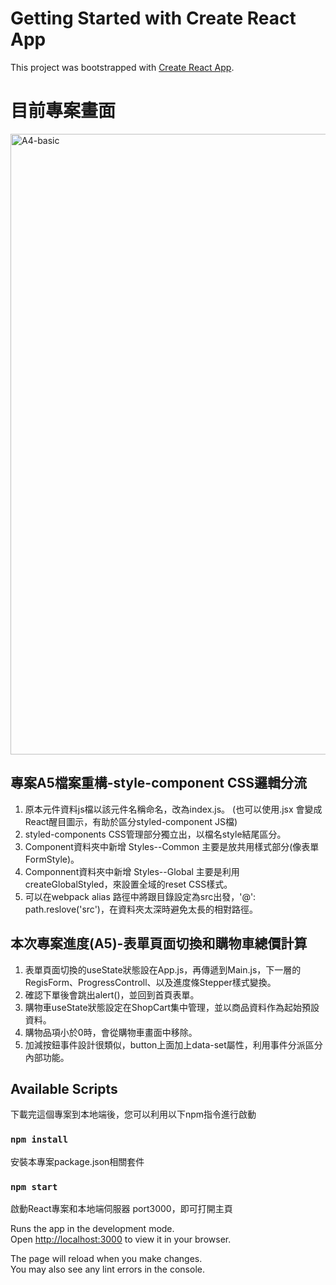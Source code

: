 # Getting Started with Create React App

This project was bootstrapped with [Create React App](https://github.com/facebook/create-react-app).

# 目前專案畫面
<img width="993" alt="A4-basic" src="https://user-images.githubusercontent.com/71853581/200102178-2387845b-9023-4577-a5c3-d7b962044e2f.png"> 

## 專案A5檔案重構-style-component CSS邏輯分流     
1. 原本元件資料js檔以該元件名稱命名，改為index.js。 (也可以使用.jsx 會變成React醒目圖示，有助於區分styled-component JS檔)  
2. styled-components CSS管理部分獨立出，以檔名style結尾區分。
3. Component資料夾中新增 Styles--Common 主要是放共用樣式部分(像表單FormStyle)。  
4. Componnent資料夾中新增 Styles--Global 主要是利用createGlobalStyled，來設置全域的reset CSS樣式。
5. 可以在webpack alias 路徑中將跟目錄設定為src出發，'@': path.reslove('src')，在資料夾太深時避免太長的相對路徑。

## 本次專案進度(A5)-表單頁面切換和購物車總價計算     
1. 表單頁面切換的useState狀態設在App.js，再傳遞到Main.js，下一層的RegisForm、ProgressControll、以及進度條Stepper樣式變換。  
2. 確認下單後會跳出alert()，並回到首頁表單。
3. 購物車useState狀態設定在ShopCart集中管理，並以商品資料作為起始預設資料。  
4. 購物品項小於0時，會從購物車畫面中移除。  
5. 加減按鈕事件設計很類似，button上面加上data-set屬性，利用事件分派區分內部功能。

## Available Scripts

下載完這個專案到本地端後，您可以利用以下npm指令進行啟動
### `npm install`

安裝本專案package.json相關套件

### `npm start`

啟動React專案和本地端伺服器 port3000，即可打開主頁

Runs the app in the development mode.\
Open [http://localhost:3000](http://localhost:3000) to view it in your browser.

The page will reload when you make changes.\
You may also see any lint errors in the console.
